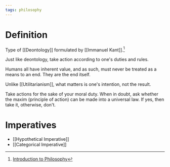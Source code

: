 ```yaml
---
tags: philosophy
---
```


# Definition

Type of [[Deontology]] formulated by [[Immanuel Kant]].[^1]

Just like deontology, take action according to one's duties and rules.

Humans all have inherent value, and as such, must never be treated as a means to an end. They are the end itself.

Unlike [[Utilitarianism]], what matters is one's intention, not the result.

Take actions for the sake of your moral duty. When in doubt, ask whether the maxim (principle of action) can be made into a universal law. If yes, then take it, otherwise, don't.

# Imperatives
- [[Hypothetical Imperative]]
- [[Categorical Imperative]]

[^1]: [Introduction to Philosophy](zotero://open-pdf/library/items/M84L5RRJ?page=287)